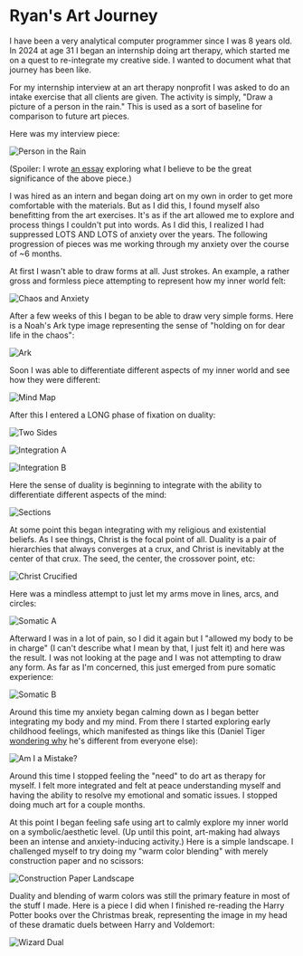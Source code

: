 # Ryan's Art Journey
I have been a very analytical computer programmer since I was 8 years old. In 2024 at age 31 I began an internship doing art therapy, which started me on a quest to re-integrate my creative side. I wanted to document what that journey has been like.

For my internship interview at an art therapy nonprofit I was asked to do an intake exercise that all clients are given. The activity is simply, "Draw a picture of a person in the rain." This is used as a sort of baseline for comparison to future art pieces.

Here was my interview piece:

![Person in the Rain](/pics/2024_01_PersonInTheRain.png)

(Spoiler: I wrote [an essay](https://ryanclewis.substack.com/p/whispers-of-my-vanished-twin) exploring what I believe to be the great significance of the above piece.)

I was hired as an intern and began doing art on my own in order to get more comfortable with the materials. But as I did this, I found myself also benefitting from the art exercises. It's as if the art allowed me to explore and process things I couldn't put into words. As I did this, I realized I had suppressed LOTS AND LOTS of anxiety over the years. The following progression of pieces was me working through my anxiety over the course of ~6 months.

At first I wasn't able to draw forms at all. Just strokes. An example, a rather gross and formless piece attempting to represent how my inner world felt:

![Chaos and Anxiety](/pics/2024_02_ChaosAndAnxiety.png)

After a few weeks of this I began to be able to draw very simple forms. Here is a Noah's Ark type image representing the sense of "holding on for dear life in the chaos":

![Ark](/pics/2024_03_Ark.png)

Soon I was able to differentiate different aspects of my inner world and see how they were different:

![Mind Map](/pics/2024_04_MindMap.png)

After this I entered a LONG phase of fixation on duality:

![Two Sides](/pics/2024_05_TwoSides.png)

![Integration A](/pics/2024_06_IntegrationA.png)

![Integration B](/pics/2024_07_IntegrationB.png)

Here the sense of duality is beginning to integrate with the ability to differentiate different aspects of the mind:

![Sections](/pics/2024_08_Sections.png)

At some point this began integrating with my religious and existential beliefs. As I see things, Christ is the focal point of all. Duality is a pair of hierarchies that always converges at a crux, and Christ is inevitably at the center of that crux. The seed, the center, the crossover point, etc:

![Christ Crucified](/pics/2024_09_ChristCrucified.png)

Here was a mindless attempt to just let my arms move in lines, arcs, and circles:

![Somatic A](/pics/2024_10_SomaticA.png)

Afterward I was in a lot of pain, so I did it again but I "allowed my body to be in charge" (I can't describe what I mean by that, I just felt it) and here was the result. I was not looking at the page and I was not attempting to draw any form. As far as I'm concerned, this just emerged from pure somatic experience:

![Somatic B](/pics/2024_11_SomaticB.png)

Around this time my anxiety began calming down as I began better integrating my body and my mind. From there I started exploring early childhood feelings, which manifested as things like this (Daniel Tiger [wondering why](https://www.youtube.com/watch?v=G8ZQe-aSsk8) he's different from everyone else):

![Am I a Mistake?](/pics/2024_12_AmIAMistake.png)

Around this time I stopped feeling the "need" to do art as therapy for myself. I felt more integrated and felt at peace understanding myself and having the ability to resolve my emotional and somatic issues. I stopped doing much art for a couple months.

At this point I began feeling safe using art to calmly explore my inner world on a symbolic/aesthetic level. (Up until this point, art-making had always been an intense and anxiety-inducing activity.) Here is a simple landscape. I challenged myself to try doing my "warm color blending" with merely construction paper and no scissors:

![Construction Paper Landscape](/pics/2024_13_ConstructionPaperLandscape.png)

Duality and blending of warm colors was still the primary feature in most of the stuff I made. Here is a piece I did when I finished re-reading the Harry Potter books over the Christmas break, representing the image in my head of these dramatic duels between Harry and Voldemort:

![Wizard Dual](/pics/2025_01_WizardDuel.png)
